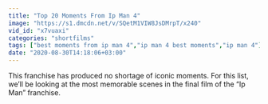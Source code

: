 ```yaml
---
title: "Top 20 Moments From Ip Man 4"
image: "https://s1.dmcdn.net/v/SQetM1VIW8JsDMrpT/x240"
vid_id: "x7vuaxi"
categories: "shortfilms"
tags: ["best moments from ip man 4","ip man 4 best moments","ip man 4"]
date: "2020-08-30T14:18:06+03:00"
---
```

This franchise has produced no shortage of iconic moments. For this list, we’ll be looking at the most memorable scenes in the final film of the “Ip Man” franchise.
